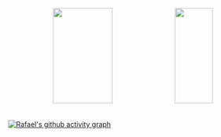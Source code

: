 <div align="center">
  <img width="49%" height="195px" src="https://github-readme-stats.vercel.app/api?username=rsmwall&show_icons=true&&bg_color=0d1117&&hide_border=true&&text_color=89929c&&title_color=c9d1d9">
  <img width="39%" height="195px" src="https://github-readme-stats.vercel.app/api/top-langs/?username=rsmwall&layout=compact&&bg_color=0d1117&&hide_border=true&&text_color=89929c&&title_color=c9d1d9"/>
</div>
  <br>
  
[![Rafael's github activity graph](https://github-readme-activity-graph.cyclic.app/graph?username=rsmwall&theme=github-compact&hide_border=true)](https://github.com/rsmwall/github-readme-activity-graph)
